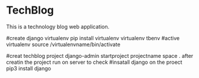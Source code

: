 # TechBlog
This is a technology blog web application.

#create  django virtualenv 
pip install virtualenv 
virtualenv tbenv
#active virtualenv 
source /virtualenvname/bin/activate

#creat techblog project
django-admin startproject projectname space .
after creatin the project run on server to check
#insatall django on the proect
pip3 install django

